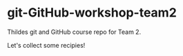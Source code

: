 # git-GitHub-workshop-team2

Thildes git and GitHub course repo for Team 2.

Let's collect some recipies!
